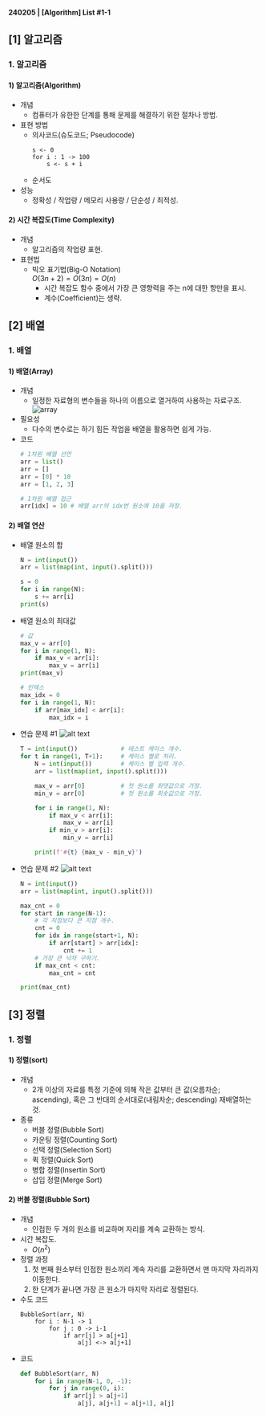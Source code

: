 **240205 | [Algorithm] List #1-1**

## [1] 알고리즘
### 1. 알고리즘
#### 1) 알고리즘(Algorithm)
- 개념
    - 컴퓨터가 유한한 단계를 통해 문제를 해결하기 위한 절차나 방법.
- 표현 방법
    - 의사코드(슈도코드; Pseudocode)
        ```
        s <- 0
        for i : 1 -> 100
            s <- s + i
        ```
    - 순서도
- 성능
    - 정확성 / 작업량 / 메모리 사용량 / 단순성 / 최적성.

#### 2) 시간 복잡도(Time Complexity)
- 개념
    - 알고리즘의 작업량 표현.
- 표현법
    - 빅오 표기법(Big-O Notation)<br>
        $O(3n+2) = O(3n) = O(n)$
        - 시간 복잡도 함수 중에서 가장 큰 영향력을 주는 n에 대한 항만을 표시.
        - 계수(Coefficient)는 생략.

## [2] 배열
### 1. 배열
#### 1) 배열(Array)
- 개념
    - 일정한 자료형의 변수들을 하나의 이름으로 열거하여 사용하는 자료구조.<br>
    ![array](image.png)
- 필요성
    - 다수의 변수로는 하기 힘든 작업을 배열을 활용하면 쉽게 가능.
- 코드
    ```python
    # 1차원 배열 선언
    arr = list()
    arr = []
    arr = [0] * 10
    arr = [1, 2, 3]

    # 1차원 배열 접근
    arr[idx] = 10 # 배열 arr의 idx번 원소에 10을 저장.
    ```

#### 2) 배열 연산
- 배열 원소의 합
    ```python
    N = int(input())
    arr = list(map(int, input().split()))

    s = 0
    for i in range(N):
        s += arr[i]
    print(s)
    ```

- 배열 원소의 최대값
    ```python
    # 값
    max_v = arr[0]
    for i in range(1, N):
        if max_v < arr[i]:
            max_v = arr[i]
    print(max_v)
    
    # 인덱스
    max_idx = 0
    for i in range(1, N):
        if arr[max_idx] < arr[i]:
            max_idx = i
    ```

- 연습 문제 #1
    ![alt text](image-1.png)
    ```python
    T = int(input())            # 테스트 케이스 개수.
    for t in range(1, T+1):     # 케이스 별로 처리.
        N = int(input())        # 케이스 별 입력 개수.
        arr = list(map(int, input().split()))

        max_v = arr[0]          # 첫 원소를 최댓값으로 가정.
        min_v = arr[0]          # 첫 원소를 최솟값으로 가정.

        for i in range(1, N):
            if max_v < arr[i]:
                max_v = arr[i]
            if min_v > arr[i]:
                min_v = arr[i]

        print(f'#{t} {max_v - min_v}')
    ```
- 연습 문제 #2
    ![alt text](image-2.png)
    ```python
    N = int(input())
    arr = list(map(int, input().split()))

    max_cnt = 0
    for start in range(N-1):
        # 각 지점보다 큰 지점 개수.
        cnt = 0
        for idx in range(start+1, N):
            if arr[start] > arr[idx]:
                cnt += 1
        # 가장 큰 낙차 구하기.
        if max_cnt < cnt:
            max_cnt = cnt

    print(max_cnt)
    ```

## [3] 정렬
### 1. 정렬
#### 1) 정렬(sort)
- 개념
    - 2개 이상의 자료를 특정 기준에 의해 작은 값부터 큰 값(오름차순; ascending), 혹은 그 반대의 순서대로(내림차순; descending) 재배열하는 것.
- 종류
    - 버블 정렬(Bubble Sort)
    - 카운팅 정렬(Counting Sort)
    - 선택 정렬(Selection Sort)
    - 퀵 정렬(Quick Sort)
    - 병합 정렬(Insertin Sort)
    - 삽입 정렬(Merge Sort)

#### 2) 버블 정렬(Bubble Sort)
- 개념
    - 인접한 두 개의 원소를 비교하며 자리를 계속 교환하는 방식.
- 시간 복잡도.
    - $O(n^2)$
- 정렬 과정
    1. 첫 번째 원소부터 인접한 원소끼리 계속 자리를 교환하면서 맨 마지막 자리까지 이동한다.
    2. 한 단계가 끝나면 가장 큰 원소가 마지막 자리로 정렬된다.
- 수도 코드
    ```
    BubbleSort(arr, N)
        for i : N-1 -> 1
            for j : 0 -> i-1
                if arr[j] > a[j+1]
                    a[j] <-> a[j+1]
    ```
- 코드
    ```python
    def BubbleSort(arr, N)
        for i in range(N-1, 0, -1):
            for j in range(0, i):
                if arr[j] > a[j+1]
                    a[j], a[j+1] = a[j+1], a[j]
    ```
